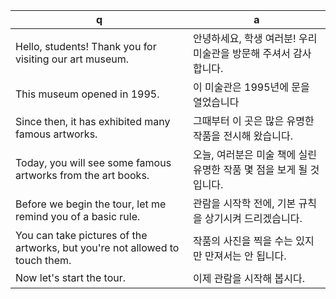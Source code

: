 q | a
---|---
Hello, students! Thank you for visiting our art museum.	| 안녕하세요, 학생 여러분! 우리 미술관을 방문해 주셔서 감사합니다.
This museum opened in 1995.	| 이 미술관은 1995년에 문을 열었습니다
Since then, it has exhibited many famous artworks.	| 그때부터 이 곳은 많은 유명한 작품을 전시해 왔습니다.
Today, you will see some famous artworks from the art books.	| 오늘, 여러분은 미술 책에 실린 유명한 작품 몇 점을 보게 될 것입니다.
Before we begin the tour, let me remind you of a basic rule.	| 관람을 시작학 전에, 기본 규칙을 상기시켜 드리겠습니다.
You can take pictures of the artworks, but you're not allowed to touch them.	| 작품의 사진을 찍을 수는 있지만 만져서는 안 됩니다.
Now let's start the tour.	| 이제 관람을 시작해 봅시다.